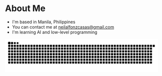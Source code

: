 About Me
===========================
* I'm based in Manila, Philippines
* You can contact me at [neilalfonzcasas@gmail.com](mailto:neilalfonzcasas@gmail.com)
* I'm learning AI and low-level programming

<img src="https://raw.githubusercontent.com/neilcasas/neilcasas/output/snake.svg" alt="Snake animation" />
